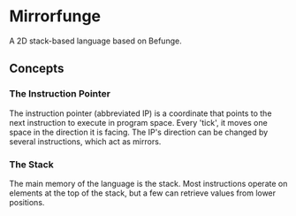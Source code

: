 # Mirrorfunge

A 2D stack-based language based on Befunge.

## Concepts

### The Instruction Pointer

The instruction pointer (abbreviated IP) is a coordinate that points to
the next instruction to execute in program space. Every 'tick', it moves
one space in the direction it is facing. The IP's direction can be
changed by several instructions, which act as mirrors.

### The Stack

The main memory of the language is the stack. Most instructions operate
on elements at the top of the stack, but a few can retrieve values from
lower positions.


